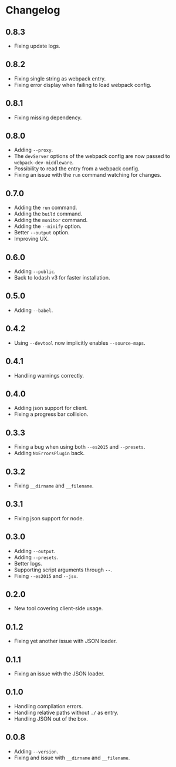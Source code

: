 # Changelog

## 0.8.3

* Fixing update logs.

## 0.8.2

* Fixing single string as webpack entry.
* Fixing error display when failing to load webpack config.

## 0.8.1

* Fixing missing dependency.

## 0.8.0

* Adding `--proxy`.
* The `devServer` options of the webpack config are now passed to `webpack-dev-middleware`.
* Possibility to read the entry from a webpack config.
* Fixing an issue with the `run` command watching for changes.

## 0.7.0

* Adding the `run` command.
* Adding the `build` command.
* Adding the `monitor` command.
* Adding the `--minify` option.
* Better `--output` option.
* Improving UX.

## 0.6.0

* Adding `--public`.
* Back to lodash v3 for faster installation.

## 0.5.0

* Adding `--babel`.

## 0.4.2

* Using `--devtool` now implicitly enables `--source-maps`.

## 0.4.1

* Handling warnings correctly.

## 0.4.0

* Adding json support for client.
* Fixing a progress bar collision.

## 0.3.3

* Fixing a bug when using both `--es2015` and `--presets`.
* Adding `NoErrorsPlugin` back.

## 0.3.2

* Fixing `__dirname` and `__filename`.

## 0.3.1

* Fixing json support for node.

## 0.3.0

* Adding `--output`.
* Adding `--presets`.
* Better logs.
* Supporting script arguments through `--`.
* Fixing `--es2015` and `--jsx`.

## 0.2.0

* New tool covering client-side usage.

## 0.1.2

* Fixing yet another issue with JSON loader.

## 0.1.1

* Fixing an issue with the JSON loader.

## 0.1.0

* Handling compilation errors.
* Handling relative paths without `./` as entry.
* Handling JSON out of the box.

## 0.0.8

* Adding `--version`.
* Fixing and issue with `__dirname` and `__filename`.
